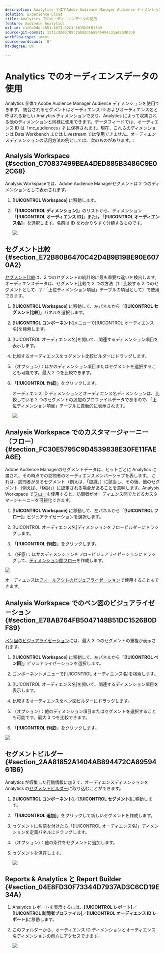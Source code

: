 ```yaml
---
description: Analytics 全体でAdobe Audience Manager Audience ディメンションを使用できます。 統合されるセグメントはオーディエンス ID およびオーディエンス名と呼ばれる新しい Analytics ディメンションであり、Analytics によって収集される他のディメンションと同様に使用できます。データフィードでは、オーディエンス ID は「mc_audiences」列に保存されます。現在、これらのディメンションは Data Workbench または Livestream では使用できません。オーディエンスディメンションの活用方法の例としては、次のものがあります。
solution: Experience Cloud
title: Analytics でのオーディエンスデータの使用
feature: Audience Analytics
exl-id: c1c0a9de-4051-4073-82c1-5615b0f01fa9
source-git-commit: 15f1cd260709c2ab82d56a545494c31ad86d0ab0
workflow-type: tm+mt
source-wordcount: '0'
ht-degree: 0%

---
```


# Analytics でのオーディエンスデータの使用

Analytics 全体でAdobe Audience Manager Audience ディメンションを使用できます。 統合されるセグメントはオーディエンス ID およびオーディエンス名と呼ばれる新しい Analytics ディメンションであり、Analytics によって収集される他のディメンションと同様に使用できます。データフィードでは、オーディエンス ID は「mc_audiences」列に保存されます。現在、これらのディメンションは Data Workbench または Livestream では使用できません。オーディエンスディメンションの活用方法の例としては、次のものがあります。：

## Analysis Workspace {#section_C70837499BEA4DED885B3486C9E02C68}

Analysis Workspaceでは、Adobe Audience Managerセグメントは 2 つのディメンションとして表示されます。

1. **[!UICONTROL Workspace]** に移動します。
1. 「**[!UICONTROL ディメンション]**」のリストから、ディメンション「**[!UICONTROL オーディエンス ID]**」または「**[!UICONTROL オーディエンス名]**」を選択します。名前は ID をわかりやすく分類するものです。

   ![](assets/aw-mcaudiences.png)

## セグメント比較 {#section_E72B80B6470C42D4B9B19BE90E6070A2}

[セグメント比較](https://experienceleague.adobe.com/docs/analytics/analyze/analysis-workspace/panels/segment-comparison/segment-comparison.html?lang=ja)は、2 つのセグメントの統計的に最も重要な違いを検出します。オーディエンスデータは、セグメント比較で 2 つの方法（1：比較する 2 つのセグメントとして、2：「上位ディメンション項目」テーブルの項目として）で使用できます。

1. **[!UICONTROL Workspace]** に移動して、左パネルから「**[!UICONTROL セグメント比較]**」パネルを選択します。

1. **[!UICONTROL コンポーネント]**&#x200B;メニューで[!UICONTROL オーディエンス名]を検索します。

1. [!UICONTROL オーディエンス名]を開いて、関連するディメンション項目を表示します。
1. 比較するオーディエンスをセグメント比較ビルダーにドラッグします。
1. （オプション）：ほかのディメンション項目またはセグメントを選択することも可能です。最大 2 つを比較できます。
1. 「**[!UICONTROL 作成]**」をクリックします。

   オーディエンス ID ディメンションとオーディエンス名ディメンションは、比較している 2 つのセグメントの追加のプロファイルデータであるので、「上位ディメンション項目」テーブルに自動的に表示されます。

   ![](assets/aud-segcompare.png)

## Analysis Workspace でのカスタマージャーニー（フロー） {#section_FC30E5795C9D4539838E30FE11FAEA6E}

Adobe Audience Managerのセグメントデータは、ヒットごとに Analytics に渡され、その時点での訪問者のオーディエンスメンバーシップを表します。 これは、訪問者があるセグメント（例えば、「認識」）に該当し、その後、他のセグメント（例えば、「検討」）に認定される場合があることを意味します。Analysis Workspace で[フロー](https://experienceleague.adobe.com/docs/analytics/analyze/analysis-workspace/visualizations/fallout/fallout-flow.html?lang=ja)を使用すると、訪問者がオーディエンス間でたどるカスタマージャーニーを可視化できます。

1. **[!UICONTROL Workspace]** に移動して、左パネルから「**[!UICONTROL フロー]**」ビジュアライゼーションを選択します。

1. [!UICONTROL オーディエンス名]ディメンションをフロービルダーにドラッグします。
1. 「**[!UICONTROL 作成]**」をクリックします。
1. （任意）：ほかのディメンションをフロービジュアライゼーションにドラッグして、[ディメンション間フロー](https://experienceleague.adobe.com/docs/analytics/analyze/analysis-workspace/visualizations/flow/multi-dimensional-flow.html?lang=ja)を作成します。

![](assets/flow-aamaudiences.png)

オーディエンスは[フォールアウトのビジュアライゼーション](https://experienceleague.adobe.com/docs/analytics/analyze/analysis-workspace/visualizations/fallout/fallout-flow.html?lang=ja)で使用することもできます。

## Analysis Workspace でのベン図のビジュアライゼーション {#section_E78AB764FB5047148B51DC1526B0DF89}

[ベン図のビジュアライゼーション](https://experienceleague.adobe.com/docs/analytics/analyze/analysis-workspace/visualizations/venn.html?lang=ja)には、最大 3 つのセグメントの重複が表示されます。

1. **[!UICONTROL Workspace]** に移動して、左パネルから「**[!UICONTROL ベン図]**」ビジュアライゼーションを選択します。

1. コンポーネントメニューで[!UICONTROL オーディエンス名]を検索します。
1. [!UICONTROL オーディエンス名]を開いて、関連するディメンション項目を表示します。
1. 比較するオーディエンスをベン図ビルダーにドラッグします。
1. （オプション）：他のディメンション項目またはセグメントを選択することも可能です。最大 3 つを比較できます。
1. 「**[!UICONTROL 作成]**」をクリックします。

![](assets/venn-viz.png)

## セグメントビルダー {#section_2AA81852A1404AB894472CA8959461B6}

Analytics が収集した行動情報に加えて、オーディエンスディメンションを Analytics の[セグメントビルダー](/help/components/segmentation/segmentation-workflow/seg-build.md)に取り込むことができます。

1. **[!UICONTROL コンポーネント]**／**[!UICONTROL セグメント]**&#x200B;に移動します。
1. 「**[!UICONTROL 追加]**」をクリックして新しいセグメントを作成します。
1. セグメントに名前を付けたら「[!UICONTROL オーディエンス名]」ディメンションを定義パネルにドラッグします。
1. （オプション）：他の条件をセグメントに追加します。
1. セグメントを保存します。

   ![](assets/aud-segbuilder.png)

## Reports &amp; Analytics と Report Builder {#section_04E8FD30F73344D7937AD3C6CD19E34A}

1. Analytics レポートを表示するには、**[!UICONTROL レポート]**／**[!UICONTROL 訪問者プロファイル]**／**[!UICONTROL オーディエンス ID レポート]**&#x200B;に移動します。
1. このフォルダーから、オーディエンス ID ディメンションとオーディエンス名ディメンションの両方にアクセスできます。

   ![](assets/mc-audiences.png)
